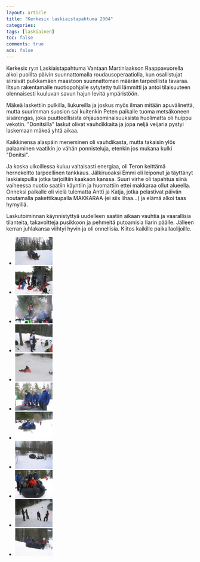 ```yaml
---
layout: article 
title: "Kerkesix laskiaistapahtuma 2004" 
categories: 
tags: [laskiainen]
toc: false 
comments: true 
ads: false 
---
```


Kerkesix ry:n Laskiaistapahtuma Vantaan Martinlaakson Raappavuorella
alkoi puolilta päivin suunnattomalla roudausoperaatiolla, kun
osallistujat siirsivät pulkkamäen maastoon suunnattoman määrän
tarpeellista tavaraa. Iltsun rakentamalle nuotiopohjalle sytytetty tuli
lämmitti ja antoi tilaisuuteen olennaisesti kuuluvan savun hajun levitä
ympäristöön.

Mäkeä laskettiin pulkilla, liukureilla ja joskus myös ilman mitään
apuvälinettä, mutta suurimman suosion sai kuitenkin Peten paikalle tuoma
metsäkoneen sisärengas, joka puutteellisista ohjausominaisuuksista
huolimatta oli huippu vekotin. "Donitsilla" laskut olivat vauhdikkaita
ja jopa neljä veijaria pystyi laskemaan mäkeä yhtä aikaa.

Kaikkinensa alaspäin meneminen oli vauhdikasta, mutta takaisin ylös
palaaminen vaatikin jo vähän ponnisteluja, etenkin jos mukana kulki
"Donitsi".

Ja koska ulkoillessa kuluu valtaisasti energiaa, oli Teron keittämä
hernekeitto tarpeellinen tankkaus. Jälkiruoaksi Emmi oli leiponut ja
täyttänyt laskiaispullia jotka tarjoiltiin kaakaon kanssa. Suuri virhe
oli tapahtua siinä vaiheessa nuotio saatiin käyntiin ja huomattiin ettei
makkaraa ollut alueella. Onneksi paikalle oli vielä tulematta Antti ja
Katja, jotka pelastivat päivän noutamalla pakettikaupalla MAKKARAA (ei
siis lihaa...) ja elämä alkoi taas hymyillä.

Laskutoiminnan käynnistyttyä uudelleen saatiin aikaan vauhtia ja
vaarallisia tilanteita, takavoltteja pusikkoon ja pehmeitä putoamisia
Ilarin päälle. Jälleen kerran juhlakansa viihtyi hyvin ja oli
onnellisia. Kiitos kaikille paikallaolijoille.

<div class="image-gallery" markdown="1">

-   [![](/images/laskiainen-2004/Thumbnails/Laskiainen01b.jpg)](/images/laskiainen-2004/Laskiainen01b.jpg)
-   [![](/images/laskiainen-2004/Thumbnails/Laskiainen02b.jpg)](/images/laskiainen-2004/Laskiainen02b.jpg)
-   [![](/images/laskiainen-2004/Thumbnails/Laskiainen03b.jpg)](/images/laskiainen-2004/Laskiainen03b.jpg)
-   [![](/images/laskiainen-2004/Thumbnails/Laskiainen04b.jpg)](/images/laskiainen-2004/Laskiainen04b.jpg)
-   [![](/images/laskiainen-2004/Thumbnails/Laskiainen05b.jpg)](/images/laskiainen-2004/Laskiainen05b.jpg)
-   [![](/images/laskiainen-2004/Thumbnails/Laskiainen06b.jpg)](/images/laskiainen-2004/Laskiainen06b.jpg)
-   [![](/images/laskiainen-2004/Thumbnails/Laskiainen07b.jpg)](/images/laskiainen-2004/Laskiainen07b.jpg)
-   [![](/images/laskiainen-2004/Thumbnails/Laskiainen08b.jpg)](/images/laskiainen-2004/Laskiainen08b.jpg)
-   [![](/images/laskiainen-2004/Thumbnails/Laskiainen09b.jpg)](/images/laskiainen-2004/Laskiainen09b.jpg)
-   [![](/images/laskiainen-2004/Thumbnails/Laskiainen10b.jpg)](/images/laskiainen-2004/Laskiainen10b.jpg)
-   [![](/images/laskiainen-2004/Thumbnails/Laskiainen11b.jpg)](/images/laskiainen-2004/Laskiainen11b.jpg)

</div>
